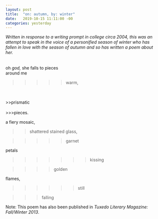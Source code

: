 ```yaml
---
layout: post
title:  "on: autumn, by: winter"
date:   2019-10-15 11:11:00 -00
categories: yesterday
---
```


*Written in response to a writing prompt in college circa 2004, this was an attempt to speak in the voice of a personified season of winter who has fallen in love with the season of autumn and so has written a poem about her.* <br/>
<br/>
<br/>
oh *god,* she falls to pieces <br/>
around me <!--more-->


>>>>>warm, 
</br>
<br/>
>>prismatic 
<br/>
<br/>
>>>pieces.


            
a fiery mosaic,



>>shattered stained glass,
 


>>>>>garnet


petals
 
 
 
 >>>>>>>kissing
 
 
 
 
 >>>>golden
 
 
 
 flames,
 
 
 
 
 
 >>>>>>still
 
 
 
 >>>falling
 
 
 
 
 
 Note: This poem has also been published in *Tuxedo Literary Magazine: Fall/Winter 2013*.




